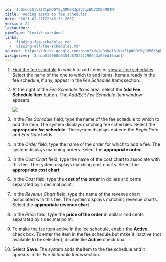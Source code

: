 ```yaml
---
id: '1cOmkqlSjVkfZtpNOOYSyGMM6K3pE26qzEDVZXOeM04M'
title: 'Adding items to fee schedules'
date: '2021-02-17T22:45:32.263Z'
version: 22
lastAuthor: ''
mimeType: 'text/x-markdown'
links:
  - 'finding-fee-schedules.md'
  - 'viewing-all-fee-schedules.md'
source: 'https://drive.google.com/open?id=1cOmkqlSjVkfZtpNOOYSyGMM6K3pE26qzEDVZXOeM04M'
wikigdrive: '2aacb51f060d0354a678419290943a99bd16aad1'
---
```

1. [Find the fee schedule](finding-fee-schedules.md) to which to add items or [view all fee schedules](viewing-all-fee-schedules.md). Select the name of the one to which to add items. Items already in the fee schedule, if any, appear in the <em>Fee Schedule Items</em> section.
2. At the right of the <em>Fee Schedule Items</em> area, select the <strong>Add Fee Schedule Item</strong> button. The <em>Add/Edit Fee Schedule Item</em> window appears.

    ![](../adding-items-to-fee-schedules.assets/959e5e18e8ede5f4e84bfcecf3083d88.png)
3. In the <em>Fee Schedule</em> field, type the name of the fee schedule to which to add the item. The system displays matching fee schedules. Select the <strong>appropriate fee schedule</strong>. The system displays dates in the <em>Begin Date</em> and <em>End Date</em> fields.
4. In the <em>Order</em> field, type the name of the order for which to add a fee. The system displays matching orders. Select the <strong>appropriate order</strong>.
5. In the <em>Cost Chart</em> field, type the name of the cost chart to associate with this fee. The system displays matching cost charts. Select the <strong>appropriate cost chart</strong>.
6. In the <em>Cost</em> field, type the <strong>cost of the order</strong> in dollars and cents separated by a decimal point.
7. In the <em>Revenue Chart</em> field, type the name of the revenue chart associated with this fee. The system displays matching revenue charts. Select the <strong>appropriate revenue chart</strong>.
8. In the <em>Price</em> field, type the <strong>price of the order</strong> in dollars and cents separated by a decimal point.
9. To make the fee item active in the fee schedule, enable the <strong>Active</strong> check box. To enter the item in the fee schedule but make it inactive (not available to be selected), disable the <strong>Active</strong> check box.
10. Select <strong>Save</strong>. The system adds the item to the fee schedule and it appears in the <em>Fee Schedule Items</em> section.
